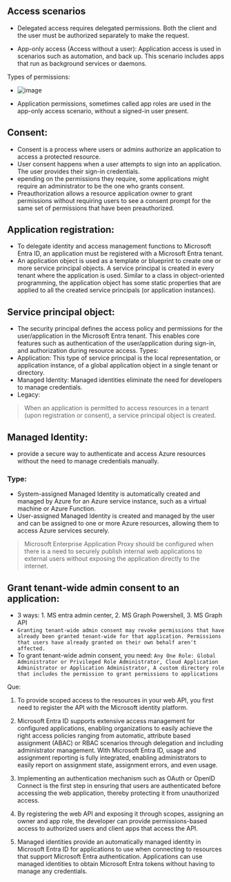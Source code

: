 ## Access scenarios
- Delegated access requires delegated permissions. Both the client and the user must be authorized separately to make the request.

- App-only access (Access without a user): Application access is used in scenarios such as automation, and back up. This scenario includes apps that run as background services or daemons.

Types of permissions:
- ![image](https://github.com/IOxCyber/Azure-Certs/assets/40174034/65c70f77-d24b-465a-b6fd-0c58fbba8517)

- Application permissions, sometimes called app roles are used in the app-only access scenario, without a signed-in user present. 

## Consent:
-  Consent is a process where users or admins authorize an application to access a protected resource.
-  User consent happens when a user attempts to sign into an application. The user provides their sign-in credentials.
-  epending on the permissions they require, some applications might require an administrator to be the one who grants consent.
-  Preauthorization allows a resource application owner to grant permissions without requiring users to see a consent prompt for the same set of permissions that have been preauthorized.


## Application registration:
 - To delegate identity and access management functions to Microsoft Entra ID, an application must be registered with a Microsoft Entra tenant.
 - An application object is used as a template or blueprint to create one or more service principal objects. A service principal is created in every tenant where the application is used. Similar to a class in object-oriented programming, the application object has some static properties that are applied to all the created service principals (or application instances).
  

 ## Service principal object: 
 - The security principal defines the access policy and permissions for the user/application in the Microsoft Entra tenant. This enables core features such as authentication of the user/application during sign-in, and authorization during resource access.
Types:
- Application: This type of service principal is the local representation, or application instance, of a global application object in a single tenant or directory. 
- Managed Identity: Managed identities eliminate the need for developers to manage credentials.
- Legacy: 
 > When an application is permitted to access resources in a tenant (upon registration or consent), a service principal object is created. 

## Managed Identity:
- provide a secure way to authenticate and access Azure resources without the need to manage credentials manually.

### Type:
- System-assigned Managed Identity is automatically created and managed by Azure for an Azure service instance, such as a virtual machine or Azure Function.
- User-assigned Managed Identity is created and managed by the user and can be assigned to one or more Azure resources, allowing them to access Azure services securely.

> Microsoft Enterprise Application Proxy should be configured when there is a need to securely publish internal web applications to external users without exposing the application directly to the internet.


## Grant tenant-wide admin consent to an application:
- 3 ways: 1. MS entra admin center, 2. MS Graph Powershell, 3. MS Graph API
- `Granting tenant-wide admin consent may revoke permissions that have already been granted tenant-wide for that application. Permissions that users have already granted on their own behalf aren't affected.`
- To grant tenant-wide admin consent, you need: `Any One Role: Global Administrator or Privileged Role Administrator, Cloud Application Administrator or Application Administrator, A custom directory role that includes the permission to grant permissions to applications`












Que:
1.  To provide scoped access to the resources in your web API, you first need to register the API with the Microsoft identity platform.

2.  Microsoft Entra ID supports extensive access management for configured applications, enabling organizations to easily achieve the right access policies ranging from automatic, attribute based assignment (ABAC) or RBAC scenarios through delegation and including administrator management. With Microsoft Entra ID, usage and assignment reporting is fully integrated, enabling administrators to easily report on assignment state, assignment errors, and even usage.

3.  Implementing an authentication mechanism such as OAuth or OpenID Connect is the first step in ensuring that users are authenticated before accessing the web application, thereby protecting it from unauthorized access.

4.  By registering the web API and exposing it through scopes, assigning an owner and app role, the developer can provide permissions-based access to authorized users and client apps that access the API.

5.   Managed identities provide an automatically managed identity in Microsoft Entra ID for applications to use when connecting to resources that support Microsoft Entra authentication. Applications can use managed identities to obtain Microsoft Entra tokens without having to manage any credentials.







